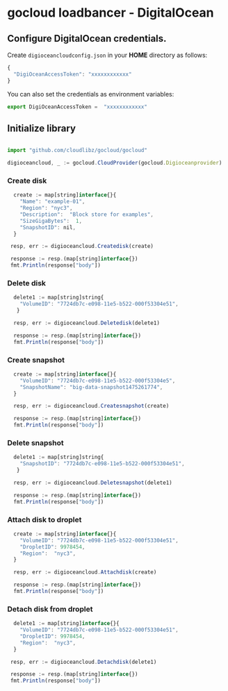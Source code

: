 # gocloud loadbancer - DigitalOcean

## Configure DigitalOcean credentials.

Create `digioceancloudconfig.json` in your <b>HOME</b> directory as follows:
```js
{
  "DigiOceanAccessToken": "xxxxxxxxxxxx"
}
```

You can also set the credentials as environment variables:
```js
export DigiOceanAccessToken =  "xxxxxxxxxxxx"
```


## Initialize library

```js

import "github.com/cloudlibz/gocloud/gocloud"

digioceancloud, _ := gocloud.CloudProvider(gocloud.Digioceanprovider)
```

### Create disk

```js
  create := map[string]interface{}{
    "Name": "example-01",
    "Region": "nyc3",
    "Description":  "Block store for examples",
    "SizeGigaBytes":  1,
    "SnapshotID": nil,
  }

 resp, err := digioceancloud.Createdisk(create)

 response := resp.(map[string]interface{})
 fmt.Println(response["body"])
```

### Delete disk

```js
  delete1 := map[string]string{
    "VolumeID": "7724db7c-e098-11e5-b522-000f53304e51",
   }

  resp, err := digioceancloud.Deletedisk(delete1)

  response := resp.(map[string]interface{})
  fmt.Println(response["body"])
```

### Create snapshot

```js
  create := map[string]interface{}{
    "VolumeID": "7724db7c-e098-11e5-b522-000f53304e5",
    "SnapshotName": "big-data-snapshot1475261774",
  }

  resp, err := digioceancloud.Createsnapshot(create)

  response := resp.(map[string]interface{})
  fmt.Println(response["body"])
```

### Delete snapshot

```js
  delete1 := map[string]string{
    "SnapshotID": "7724db7c-e098-11e5-b522-000f53304e51",
   }

  resp, err := digioceancloud.Deletesnapshot(delete1)

  response := resp.(map[string]interface{})
  fmt.Println(response["body"])
```

### Attach disk to droplet

```js
  create := map[string]interface{}{
    "VolumeID": "7724db7c-e098-11e5-b522-000f53304e51",
    "DropletID": 9978454,
    "Region":  "nyc3",
  }

  resp, err := digioceancloud.Attachdisk(create)

  response := resp.(map[string]interface{})
  fmt.Println(response["body"])
```

### Detach disk from droplet

```js
  delete1 := map[string]interface{}{
    "VolumeID": "7724db7c-e098-11e5-b522-000f53304e51",
    "DropletID": 9978454,
    "Region":  "nyc3",
  }

 resp, err := digioceancloud.Detachdisk(delete1)

 response := resp.(map[string]interface{})
 fmt.Println(response["body"])
```
